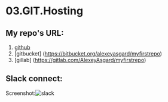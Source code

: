 # 03.GIT.Hosting
## My repo's URL:
1. [github](https://github.com/AlexeyAsgard/myfirstrepo)
2. [gitbucket] (https://bitbucket.org/alexeyasgard/myfirstrepo)
3. [gillab] (https://gitlab.com/AlexeyAsgard/myfirstrepo)

## Slack connect:
Screenshot:![slack](https://github.com/AlexeyAsgard/myfirstrepo/03.GIT.Local/slack.png "Slack connect")
